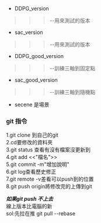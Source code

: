 * DDPG_version  
>>>--用來測試的版本 
* sac_version 
>>>--用來測試的版本
* DDPG_good_version  
>>>--訓練三軸到固定點 
* sac_good_version
>>>--訓練三軸到隨機點 
* secene 是場景

### git 指令

1.git clone 到自己的git  
2.cd要修改的資料夾  
3.git status 查看有沒有檔案沒更新到  
4.git add <<"檔名">>  
5.git commit -m"增加說明"  
6.git log查看歷史修正  
7.git remote -v差看可以push到的位置  
8.git push origin將修改完的上傳到git  

*******如果git push 不上去*******  
線上版本比電腦的新  
sol:先拉在推 git pull --rebase
